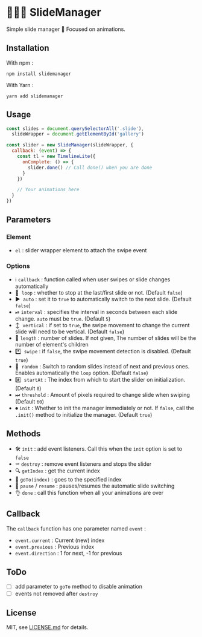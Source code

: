# 👨🏼‍🔧 SlideManager
Simple slide manager 💫 Focused on animations.

## Installation
With npm :

```
npm install slidemanager
```

With Yarn :

```
yarn add slidemanager
```

## Usage
```javascript
const slides = document.querySelectorAll('.slide'),
  slideWrapper = document.getElementById('gallery')

const slider = new SlideManager(slideWrapper, {
  callback: (event) => {
    const tl = new TimelineLite({
      onComplete: () => {
        slider.done() // Call done() when you are done
      }
    })

    // Your animations here
  }
})
```

## Parameters
### Element
- `el` : slider wrapper element to attach the swipe event

### Options
- ℹ️  `callback` : function called when user swipes or slide changes automatically
- 🔄  `loop` : whether to stop at the last/first slide or not. (Default `false`)
- ▶️  `auto` : set it to `true` to automatically switch to the next slide. (Default `false`)
- ⏯  `interval` : specifies the interval in seconds between each slide change. `auto` must be `true`. (Default `5`)
- ↕️  `vertical` : if set to `true`, the swipe movement to change the current slide will need to be vertical. (Default `false`)
- 🔢  `length` : number of slides. If not given, The number of slides will be the number of element's children
- *️⃣  `swipe` : if `false`, the swipe movement detection is disabled. (Default `true`)
- 🔀  `random` : Switch to random slides instead of next and previous ones. Enables automatically the `loop` option. (Default `false`)
- #️⃣  `startAt` : The index from which to start the slider on initialization. (Default `0`)
- ⏭  `threshold` : Amount of pixels required to change slide when swiping (Default `60`)
- ⏺  `init` : Whether to init the manager immediately or not. If `false`, call the `.init()` method to initialize the manager. (Default `true`)

## Methods
- 🛠  `init` : add event listeners. Call this when the `init` option is set to `false`
- ⚰️  `destroy` : remove event listeners and stops the slider
- 🔍  `getIndex` : get the current index
- 🚗  `goTo(index)` : goes to the specified index
- 🚦  `pause` / `resume` : pauses/resumes the automatic slide switching
- 👌  `done` : call this function when all your animations are over

## Callback
The `callback` function has one parameter named `event` :

- `event.current` : Current (new) index
- `event.previous` : Previous index
- `event.direction` : 1 for next, -1 for previous

## ToDo
- [ ] add parameter to `goTo` method to disable animation
- [ ] events not removed after `destroy`

## License

MIT, see [LICENSE.md](https://github.com/thiervoj/SlideManager/blob/master/LICENSE.md) for details.
